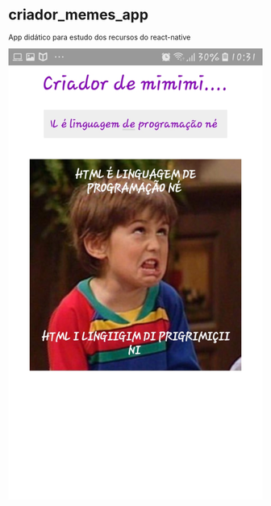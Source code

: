 # criador_memes_app

<p>App didático para estudo dos recursos do react-native</p>
<img src="img1.jpeg" alt="demo img" />
